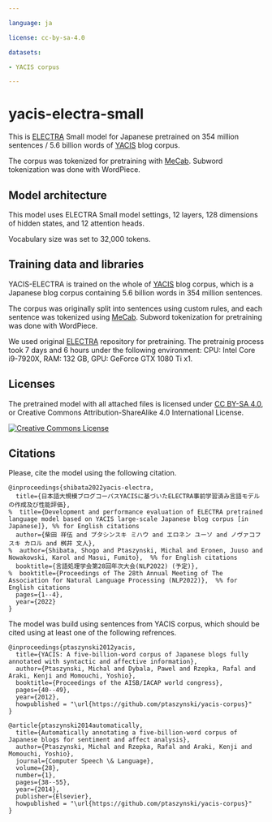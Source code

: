```yaml
---

language: ja

license: cc-by-sa-4.0

datasets:

- YACIS corpus

---
```


# yacis-electra-small

This is [ELECTRA](https://github.com/google-research/electra) Small model for Japanese pretrained on 354 million sentences / 5.6 billion words of [YACIS](https://github.com/ptaszynski/yacis-corpus) blog corpus.

The corpus was tokenized for pretraining with [MeCab](https://taku910.github.io/mecab/). Subword tokenization was done with WordPiece. 

## Model architecture

This model uses ELECTRA Small model settings, 12 layers, 128 dimensions of hidden states, and 12 attention heads.

Vocabulary size was set to 32,000 tokens.

## Training data and libraries

YACIS-ELECTRA is trained on the whole of [YACIS](https://github.com/ptaszynski/yacis-corpus) blog corpus, which is a Japanese blog corpus containing 5.6 billion words in 354 million sentences.

The corpus was originally split into sentences using custom rules, and each sentence was tokenized using [MeCab](https://taku910.github.io/mecab/). Subword tokenization for pretraining was done with WordPiece. 

We used original [ELECTRA](https://github.com/google-research/electra) repository for pretraining. The pretrainig process took 7 days and 6 hours under the following environment: CPU: Intel Core i9-7920X, RAM: 132 GB, GPU: GeForce GTX 1080 Ti x1. 


## Licenses

The pretrained model with all attached files is licensed under [CC BY-SA 4.0](http://creativecommons.org/licenses/by-sa/4.0/), or Creative Commons Attribution-ShareAlike 4.0 International License. 

<a rel="license" href="http://creativecommons.org/licenses/by-sa/4.0/"><img alt="Creative Commons License" style="border-width:0" src="https://i.creativecommons.org/l/by-sa/4.0/88x31.png" /></a>

## Citations

Please, cite the model using the following citation.

```
@inproceedings{shibata2022yacis-electra,
  title={日本語大規模ブログコーパスYACISに基づいたELECTRA事前学習済み言語モデルの作成及び性能評価}, 
%  title={Development and performance evaluation of ELECTRA pretrained language model based on YACIS large-scale Japanese blog corpus [in Japanese]}, %% for English citations
  author={柴田 祥伍 and プタシンスキ ミハウ and エロネン ユーソ and ノヴァコフスキ カロル and 桝井 文人}, 
%  author={Shibata, Shogo and Ptaszynski, Michal and Eronen, Juuso and Nowakowski, Karol and Masui, Fumito},  %% for English citations
  booktitle={言語処理学会第28回年次大会(NLP2022) (予定)}, 
%  booktitle={Proceedings of The 28th Annual Meeting of The Association for Natural Language Processing (NLP2022)},  %% for English citations
  pages={1--4},
  year={2022}
}
```


The model was build using sentences from YACIS corpus, which should be cited using at least one of the following refrences.

```
@inproceedings{ptaszynski2012yacis,
  title={YACIS: A five-billion-word corpus of Japanese blogs fully annotated with syntactic and affective information},
  author={Ptaszynski, Michal and Dybala, Pawel and Rzepka, Rafal and Araki, Kenji and Momouchi, Yoshio},
  booktitle={Proceedings of the AISB/IACAP world congress},
  pages={40--49},
  year={2012},
  howpublished = "\url{https://github.com/ptaszynski/yacis-corpus}"
}
```

```
@article{ptaszynski2014automatically,
  title={Automatically annotating a five-billion-word corpus of Japanese blogs for sentiment and affect analysis},
  author={Ptaszynski, Michal and Rzepka, Rafal and Araki, Kenji and Momouchi, Yoshio},
  journal={Computer Speech \& Language},
  volume={28},
  number={1},
  pages={38--55},
  year={2014},
  publisher={Elsevier},
  howpublished = "\url{https://github.com/ptaszynski/yacis-corpus}"
}
```